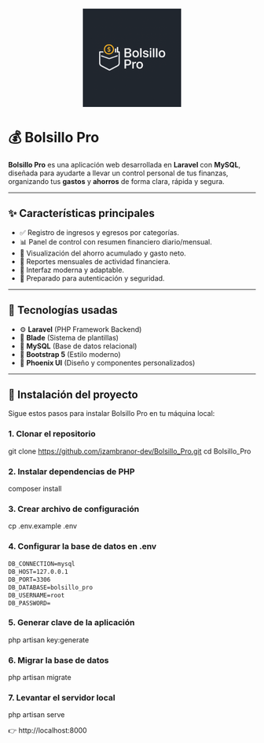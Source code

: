 <p align="center">
  <img src="./bolsillo_pro/resources/phoenix/media/logos/logo_bolsilloseguro1.png" alt="Bolsillo Pro Logo" width="200"/>
</p>

# 💰 Bolsillo Pro

**Bolsillo Pro** es una aplicación web desarrollada en **Laravel** con **MySQL**, diseñada para ayudarte a llevar un control personal de tus finanzas, organizando tus **gastos** y **ahorros** de forma clara, rápida y segura.

---

## ✨ Características principales

- ✅ Registro de ingresos y egresos por categorías.
- 📊 Panel de control con resumen financiero diario/mensual.
- 💾 Visualización del ahorro acumulado y gasto neto.
- 📅 Reportes mensuales de actividad financiera.
- 📱 Interfaz moderna y adaptable.
- 🔐 Preparado para autenticación y seguridad.

---

## 🧪 Tecnologías usadas

- ⚙️ **Laravel** (PHP Framework Backend)
- 🧠 **Blade** (Sistema de plantillas)
- 🐬 **MySQL** (Base de datos relacional)
- 🎨 **Bootstrap 5** (Estilo moderno)
- 🌈 **Phoenix UI** (Diseño y componentes personalizados)

---

## 🚀 Instalación del proyecto

Sigue estos pasos para instalar Bolsillo Pro en tu máquina local:

### 1. Clonar el repositorio

git clone https://github.com/jzambranor-dev/Bolsillo_Pro.git
cd Bolsillo_Pro

### 2. Instalar dependencias de PHP
composer install

### 3. Crear archivo de configuración
cp .env.example .env

### 4. Configurar la base de datos en .env

```env
DB_CONNECTION=mysql
DB_HOST=127.0.0.1
DB_PORT=3306
DB_DATABASE=bolsillo_pro
DB_USERNAME=root
DB_PASSWORD=
```

### 5. Generar clave de la aplicación

php artisan key:generate

### 6. Migrar la base de datos

php artisan migrate

### 7. Levantar el servidor local

php artisan serve

👉 http://localhost:8000